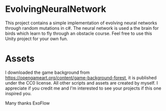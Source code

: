 # EvolvingNeuralNetwork
This project contains a simple implementation of evolving neural networks through random mutations in c#. 
The neural network is used a the brain for birds which learn to fly through an obstacle course. 
Feel free to use this Unity project for your own fun.

# Assets
I downloaded the game background from https://opengameart.org/content/game-background-forest, it is published under the CC0 license.
All other scripts and assets are created by myself. I appreciate if you credit me and I'm interested to see your projects if this one inspired you.

Many thanks
ExoFlow 
